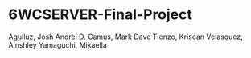 # 6WCSERVER-Final-Project

Aguiluz, Josh Andrei D.
Camus, Mark Dave
Tienzo, Krisean
Velasquez, Ainshley
Yamaguchi, Mikaella
